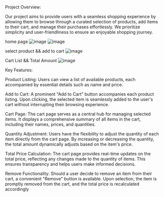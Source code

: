 Project Overview:

Our project aims to provide users with a seamless shopping experience by allowing them to browse through a curated selection of products, add items to their cart, and manage their purchases effortlessly. We prioritize simplicity and user-friendliness to ensure an enjoyable shopping journey.




home page
![image](https://github.com/mekalasanthosh2001/AddToCart/assets/104013993/6b0f2c41-3834-4c44-83ea-7925641738bb)
![image](https://github.com/mekalasanthosh2001/AddToCart/assets/104013993/46510b1f-60f1-4ac8-b5c4-c36d0fd0fe89)

select product && add to cart
![image](https://github.com/mekalasanthosh2001/AddToCart/assets/104013993/80b295c1-661d-4a36-86fe-d20aea3e0223)

Cart List && Total Amount
![image](https://github.com/mekalasanthosh2001/AddToCart/assets/104013993/de781286-4a1f-4521-92aa-e9939fd3d7a3)






Key Features:

Product Listing: Users can view a list of available products, each accompanied by essential details such as name and price.

Add to Cart: A prominent "Add to Cart" button accompanies each product listing. Upon clicking, the selected item is seamlessly added to the user's cart without interrupting their browsing experience.

Cart Page: The cart page serves as a central hub for managing selected items. It displays a comprehensive summary of all items in the cart, including their names, prices, and quantities.

Quantity Adjustment: Users have the flexibility to adjust the quantity of each item directly from the cart page. By increasing or decreasing the quantity, the total amount dynamically adjusts based on the item's price.

Total Price Calculation: The cart page provides real-time updates on the total price, reflecting any changes made to the quantity of items. This ensures transparency and helps users make informed decisions.

Remove Functionality: Should a user decide to remove an item from their cart, a convenient "Remove" button is available. Upon selection, the item is promptly removed from the cart, and the total price is recalculated accordingly



















